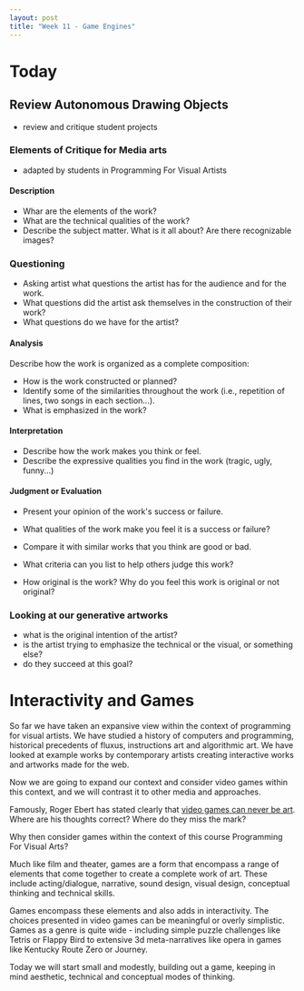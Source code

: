 ```yaml
---
layout: post
title: "Week 11 - Game Engines"
---
```


# Today


## Review Autonomous Drawing Objects

- review and critique student projects

### Elements of Critique for Media arts

- adapted by students in Programming For Visual Artists

#### Description
- Whar are the elements of the work?
- What are the technical qualities of the work?
- Describe the subject matter. What is it all about? Are there recognizable images?

### Questioning
- Asking artist what questions the artist has for the audience and for the work.
- What questions did the artist ask themselves in the construction of their work?
- What questions do we have for the artist?

#### Analysis

Describe how the work is organized as a complete composition:

- How is the work constructed or planned?
- Identify some of the similarities throughout the work (i.e., repetition of lines, two songs in each section...).
- What is emphasized in the work?

#### Interpretation

- Describe how the work makes you think or feel.
- Describe the expressive qualities you find in the work (tragic, ugly, funny...)

#### Judgment or Evaluation

- Present your opinion of the work's success or failure.

- What qualities of the work make you feel it is a success or failure?
- Compare it with similar works that you think are good or bad.
- What criteria can you list to help others judge this work?
- How original is the work? Why do you feel this work is original or not original?

### Looking at our generative artworks

- what is the original intention of the artist? 
 - is the artist trying to emphasize the technical or the visual, or something else?
 - do they succeed at this goal?


# Interactivity and Games

So far we have taken an expansive view within the context of programming for visual artists. We have studied a history of computers and programming, historical precedents of fluxus, instructions art and algorithmic art. We have looked at example works by contemporary artists creating interactive works and artworks made for the web. 

Now we are going to expand our context and consider video games within this context, and we will contrast it to other media and approaches.

Famously, Roger Ebert has stated clearly that [video games can never be art](https://www.rogerebert.com/rogers-journal/video-games-can-never-be-art). Where are his thoughts correct? Where do they miss the mark?

Why then consider games within the context of this course Programming For Visual Arts?

Much like film and theater, games are a form that encompass a range of elements that come together to create a complete work of art. These include acting/dialogue, narrative, sound design, visual design, conceptual thinking and technical skills.

Games encompass these elements and also adds in interactivity. The choices presented in video games can be meaningful or overly simplistic. Games as a genre is quite wide - including simple puzzle challenges like Tetris or Flappy Bird to extensive 3d meta-narratives like opera in games like Kentucky Route Zero or Journey.

Today we will start small and modestly, building out a game, keeping in mind aesthetic, technical and conceptual modes of thinking. 


